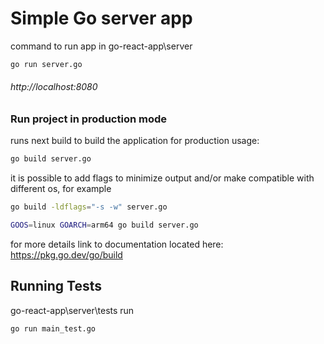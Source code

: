 # Simple Go server app

command to run app 
in go-react-app\server

```sh
go run server.go
```

<h6>http://localhost:8080</h6>

### Run project in production mode
runs next build to build the application for production usage:
```sh
go build server.go
```
it is possible to add flags to minimize output and/or make compatible with different os,
for example
```sh
go build -ldflags="-s -w" server.go
```
```sh
GOOS=linux GOARCH=arm64 go build server.go
```

for more details link to documentation located here: https://pkg.go.dev/go/build

## Running Tests
go-react-app\server\tests
run
```sh
go run main_test.go
```
